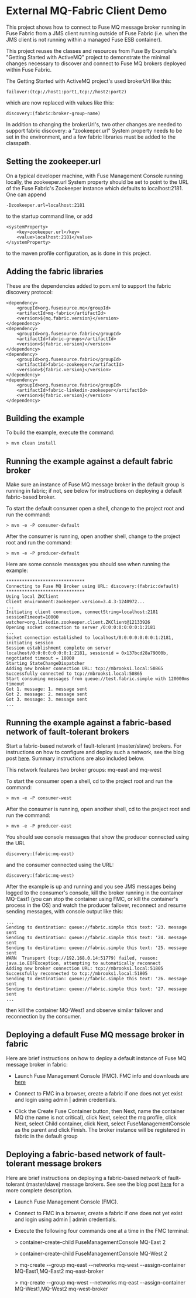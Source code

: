 External MQ-Fabric Client Demo
==============================

This project shows how to connect to Fuse MQ message broker running in Fuse Fabric from a JMS client running outside of Fuse Fabric (i.e. when the JMS client is not running within a managed Fuse ESB container).  

This project reuses the classes and resources from Fuse By Example's "Getting Started with ActiveMQ" project to demonstrate the minimal changes necessary to discover and connect to Fuse MQ brokers deployed within Fuse Fabric.

The Getting Started with ActiveMQ project's used brokerUrl like this:

    failover:(tcp://host1:port1,tcp://host2:port2)

which are now replaced with values like this:

    discovery:(fabric:broker-group-name)

In addition to changing the brokerUrl's, two other changes are needed to support fabric discovery: a "zookeeper.url" System property needs to be set in the environment, and a few fabric libraries must be added to the classpath.


Setting the zookeeper.url
-------------------------

On a typical developer machine, with Fuse Management Console running locally, the zookeeper.url System property should be set to point to the URL of the Fuse Fabric's Zookeeper instance which defaults to localhost:2181.  One can append

	-Dzookeeper.url=localhost:2181 
	
to the startup command line, or add

    <systemProperty>
        <key>zookeeper.url</key>
        <value>localhost:2181</value>
    </systemProperty>

to the maven profile configuration, as is done in this project.  


Adding the fabric libraries
---------------------------

These are the dependencies added to pom.xml to support the fabric discovery protocol:

    <dependency>
        <groupId>org.fusesource.mq</groupId>
        <artifactId>mq-fabric</artifactId>
        <version>${mq.fabric.version}</version>
    </dependency>
    <dependency>
        <groupId>org.fusesource.fabric</groupId>
        <artifactId>fabric-groups</artifactId>
        <version>${fabric.version}</version>
    </dependency>
    <dependency>
        <groupId>org.fusesource.fabric</groupId>
        <artifactId>fabric-zookeeper</artifactId>
        <version>${fabric.version}</version>
    </dependency>
    <dependency>
        <groupId>org.fusesource.fabric</groupId>
        <artifactId>fabric-linkedin-zookeeper</artifactId>
        <version>${fabric.version}</version>
    </dependency>


Building the example
--------------------

To build the example, execute the command: 

	> mvn clean install



Running the example against a default fabric broker
---------------------------------------------------

Make sure an instance of Fuse MQ message broker in the default group is running in fabric; if not, see below for instructions on deploying a default fabric-based broker. 

To start the default consumer open a shell, change to the project root and run the command:

	> mvn -e -P consumer-default

After the consumer is running, open another shell, change to the project root and run the command:

	> mvn -e -P producer-default

Here are some console messages you should see when running the example:

	******************************
	Connecting to Fuse MQ Broker using URL: discovery:(fabric:default)
	******************************
	Using local ZKClient
	Client environment:zookeeper.version=3.4.3-1240972...
	...
	Initiating client connection, connectString=localhost:2181 sessionTimeout=10000 watcher=org.linkedin.zookeeper.client.ZKClient@12133926
	Opening socket connection to server /0:0:0:0:0:0:0:1:2181
	...
	Socket connection established to localhost/0:0:0:0:0:0:0:1:2181, initiating session
	Session establishment complete on server localhost/0:0:0:0:0:0:0:1:2181, sessionid = 0x137bcd28a79000b, negotiated timeout = 10000
	Starting StateChangeDispatcher
	Adding new broker connection URL: tcp://mbrooks1.local:50865
	Successfully connected to tcp://mbrooks1.local:50865
	Start consuming messages from queue://test.fabric.simple with 120000ms timeout
	Got 1. message: 1. message sent
	Got 2. message: 2. message sent
	Got 3. message: 3. message sent
	...


Running the example against a fabric-based network of fault-tolerant brokers
----------------------------------------------------------------------------

Start a fabric-based network of fault-tolerant (master/slave) brokers.  For instructions on how to configure and deploy such a network, see the blog post [here](http://fusebyexample.blogspot.com/2012/06/using-fuse-management-console-and-fuse.html).   Summary instructions are also included below.

This network features two broker groups:  mq-east and mq-west

To start the consumer open a shell, cd to the project root and run the command:

	> mvn -e -P consumer-west

After the consumer is running, open another shell, cd to the project root and run the command:

	> mvn -e -P producer-east

You should see console messages that show the producer connected using the URL

	discovery:(fabric:mq-east)

and the consumer connected using the URL:

	discovery:(fabric:mq-west)
	
After the example is up and running and you see JMS messages being logged to the consumer's console, kill the broker running in the container MQ-East1 (you can stop the container using FMC, or kill the container's process in the OS) and watch the producer failover, reconnect and resume sending messages, with console output like this:

	...
	Sending to destination: queue://fabric.simple this text: '23. message sent
	Sending to destination: queue://fabric.simple this text: '24. message sent
	Sending to destination: queue://fabric.simple this text: '25. message sent
	WARN  Transport (tcp://192.168.0.14:51779) failed, reason:  java.io.EOFException, attempting to automatically reconnect
	Adding new broker connection URL: tcp://mbrooks1.local:51805
	Successfully reconnected to tcp://mbrooks1.local:51805
	Sending to destination: queue://fabric.simple this text: '26. message sent
	Sending to destination: queue://fabric.simple this text: '27. message sent
	...

then kill the container MQ-West1 and observe similar failover and reconnection by the consumer.



Deploying a default Fuse MQ message broker in fabric 
----------------------------------------------------

Here are brief instructions on how to deploy a default instance of Fuse MQ  message broker in fabric:

* Launch Fuse Management Console (FMC).  FMC info and downloads are [here](http://fusesource.com/products/fuse-management-console) 

* Connect to FMC in a browser, create a fabric if one does not yet exist and login using admin | admin credentials.

* Click the Create Fuse Container button, then Next, name the container MQ (the name is not critical), click Next, select the mq profile, click Next, select Child container, click Next, select FuseManagementConsole as the parent and click Finish. The broker instance will be registered in fabric in the default group


Deploying a fabric-based network of fault-tolerant message brokers
------------------------------------------------------------------

Here are brief instructions on deploying a fabric-based network of fault-tolerant (master/slave) message brokers.  See see the blog post [here](http://fusebyexample.blogspot.com/2012/06/using-fuse-management-console-and-fuse.html) for a more complete description.

* Launch Fuse Management Console (FMC). 

* Connect to FMC in a browser, create a fabric if one does not yet exist and login using admin | admin credentials.

* Execute the following four commands one at a time in the FMC terminal:

	&gt; container-create-child FuseManagementConsole MQ-East 2
	
	&gt; container-create-child FuseManagementConsole MQ-West 2
	
	&gt; mq-create --group mq-east --networks mq-west --assign-container MQ-East1,MQ-East2 mq-east-broker
	
	&gt; mq-create --group mq-west --networks mq-east --assign-container MQ-West1,MQ-West2 mq-west-broker


